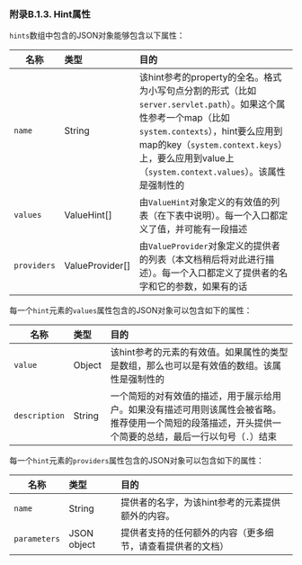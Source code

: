 ### 附录B.1.3. Hint属性

`hints`数组中包含的JSON对象能够包含以下属性：

|名称|类型|目的|
|----|:----|:----|
|`name`|String|该hint参考的property的全名。格式为小写句点分割的形式（比如`server.servlet.path`）。如果这个属性参考一个map（比如`system.contexts`），hint要么应用到map的key（`system.context.keys`）上，要么应用到value上（`system.context.values`）。该属性是强制性的|
|`values`|ValueHint[]|由`ValueHint`对象定义的有效值的列表（在下表中说明）。每一个入口都定义了值，并可能有一段描述|
|`providers`|ValueProvider[]|由`ValueProvider`对象定义的提供者的列表（本文档稍后将对此进行描述）。每一个入口都定义了提供者的名字和它的参数，如果有的话|

每一个`hint`元素的`values`属性包含的JSON对象可以包含如下的属性：

|名称|类型|目的|
|----|:----|:----|
|`value`|Object|该hint参考的元素的有效值。如果属性的类型是数组，那么也可以是有效值的数组。该属性是强制性的|
|`description`|String|一个简短的对有效值的描述，用于展示给用户。如果没有描述可用则该属性会被省略。推荐使用一个简短的段落描述，开头提供一个简要的总结，最后一行以句号（`.`）结束|

每一个`hint`元素的`providers`属性包含的JSON对象可以包含如下的属性：

|名称|类型|目的|
|----|:----|:----|
|`name`|String|提供者的名字，为该hint参考的元素提供额外的内容。|
|`parameters`|JSON object|提供者支持的任何额外的内容（更多细节，请查看提供者的文档）|
